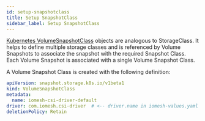 ```yaml
---
id: setup-snapshotclass
title: Setup SnapshotClass
sidebar_label: Setup SnapshotClass
---
```


[Kubernetes VolumeSnapshotClass](https://kubernetes.io/docs/concepts/storage/volume-snapshot-classes/) objects are analogous to StorageClass. It helps to define multiple storage classes and is referenced by Volume Snapshots to associate the snapshot with the required Snapshot Class. Each Volume Snapshot is associated with a single Volume Snapshot Class.

A Volume Snapshot Class is created with the following definition:

```yaml
apiVersion: snapshot.storage.k8s.io/v1beta1
kind: VolumeSnapshotClass
metadata:
  name: iomesh-csi-driver-default
driver: com.iomesh.csi-driver  # <-- driver.name in iomesh-values.yaml
deletionPolicy: Retain
```
